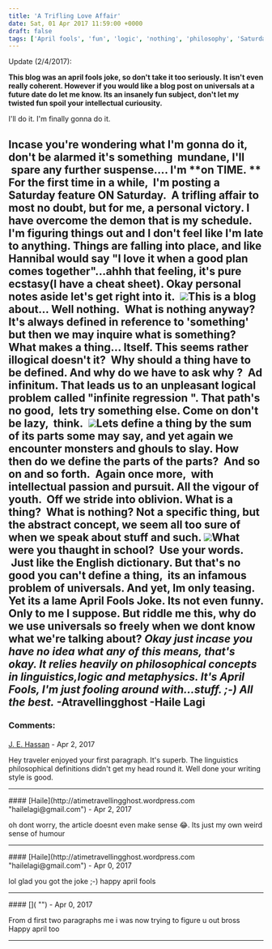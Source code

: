 ```yaml
---
title: 'A Trifling Love Affair'
date: Sat, 01 Apr 2017 11:59:00 +0000
draft: false
tags: ['April fools', 'fun', 'logic', 'nothing', 'philosophy', 'Saturday feature', 'teaser', 'universals']
---
```


Update (2/4/2017):

**This blog was an april fools joke, so don't take it too seriously. It isn't even really coherent. However if you would like a blog post on universals at a future date do let me know. Its an insanely fun subject, don't let my twisted fun spoil your intellectual curiousity.**

I'll do it. I'm finally gonna do it. 

Incase you're wondering what I'm gonna do it, don't be alarmed it's something  mundane, I'll  spare any further suspense.... I'm **on TIME. ** For the first time in a while,  I'm posting a Saturday feature ON Saturday.  A trifling affair to most no doubt, but for me, a personal victory. I have overcome the demon that is my schedule. I'm figuring things out and I don't feel like I'm late to anything. Things are falling into place, and like Hannibal would say "I love it when a good plan comes together"...ahhh that feeling, it's pure ecstasy(I have a cheat sheet). Okay personal notes aside let's get right into it.  [![](http://atimetravellingghost.files.wordpress.com/2017/04/download.png)](http://atimetravellingghost.files.wordpress.com/2017/04/download.png)​ This is a blog about... Well nothing.  What is nothing anyway? It's always defined in reference to 'something' but then we may inquire what is something? What makes a thing... Itself. This seems rather illogical doesn't it?  Why should a thing have to be defined. And why do we have to ask why ?  Ad infinitum. That leads us to an unpleasant logical problem called "infinite regression ". That path's no good,  lets try something else. Come on don't be lazy,  think.  [![](http://atimetravellingghost.files.wordpress.com/2017/04/2017-04-02-00-03-28.png)](http://atimetravellingghost.files.wordpress.com/2017/04/2017-04-02-00-03-28.png)​ Lets define a thing by the sum of its parts some may say, and yet again we encounter monsters and ghouls to slay. How then do we define the parts of the parts?  And so on and so forth.  Again once more,  with intellectual passion and pursuit. All the vigour of youth.  Off we stride into oblivion. What is a thing?  What is nothing? Not a specific thing, but the abstract concept, we seem all too sure of when we speak about stuff and such. [![](http://atimetravellingghost.files.wordpress.com/2017/04/images.jpg)](http://atimetravellingghost.files.wordpress.com/2017/04/images.jpg)​ What were you thaught in school?  Use your words.  Just like the English dictionary. But that's no good you can't define a thing,  its an infamous problem of universals. And yet, Im only teasing. Yet its a lame April Fools Joke. Its not even funny. Only to me I suppose. But riddle me this, why do we use universals so freely when we dont know what we're talking about? _Okay just incase you have no idea what any of this means, that's okay. It relies heavily on philosophical concepts in linguistics,logic and metaphysics. It's April Fools, I'm just fooling around with...stuff. ;-)_ _All the best._ -Atravellingghost -Haile Lagi
---
### Comments:
#### 
[J. E. Hassan]( "jehoshaphate80@gmail.com") - <time datetime="2017-04-04 06:26:12">Apr 2, 2017</time>

Hey traveler enjoyed your first paragraph. It's superb. The linguistics philosophical definitions didn't get my head round it. Well done your writing style is good.
<hr />
#### 
[Haile](http://atimetravellingghost.wordpress.com "hailelagi@gmail.com") - <time datetime="2017-04-04 08:30:06">Apr 2, 2017</time>

oh dont worry, the article doesnt even make sense 😂. Its just my own weird sense of humour
<hr />
#### 
[Haile](http://atimetravellingghost.wordpress.com "hailelagi@gmail.com") - <time datetime="2017-04-02 08:28:39">Apr 0, 2017</time>

lol glad you got the joke ;-) happy april fools
<hr />
#### 
[]( "") - <time datetime="2017-04-02 08:27:11">Apr 0, 2017</time>

From d first two paragraphs me i was now trying to figure u out bross Happy april too
<hr />
